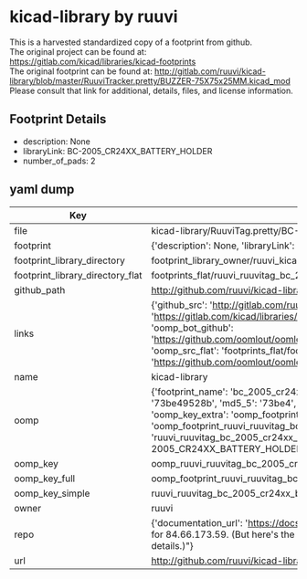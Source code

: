 # kicad-library by ruuvi  
This is a harvested standardized copy of a footprint from github.  
The original project can be found at:  
https://gitlab.com/kicad/libraries/kicad-footprints  
The original footprint can be found at:
http://gitlab.com/ruuvi/kicad-library/blob/master/RuuviTracker.pretty/BUZZER-75X75x25MM.kicad_mod
Please consult that link for additional, details, files, and license information.  
## Footprint Details
* description: None  
* libraryLink: BC-2005_CR24XX_BATTERY_HOLDER  
* number_of_pads: 2  
## yaml dump  
| Key | Value |  
| --- | --- |  
| file | kicad-library/RuuviTag.pretty/BC-2005_CR24XX_BATTERY_HOLDER.kicad_mod |  
| footprint | {'description': None, 'libraryLink': 'BC-2005_CR24XX_BATTERY_HOLDER', 'number_of_pads': 2} |  
| footprint_library_directory | footprint_library_owner/ruuvi_kicad-library |  
| footprint_library_directory_flat | footprints_flat/ruuvi_ruuvitag_bc_2005_cr24xx_battery_holder/working |  
| github_path | http://github.com/ruuvi/kicad-library/blob/master/RuuviTag.pretty/BC-2005_CR24XX_BATTERY_HOLDER.kicad_mod |  
| links | {'github_src': 'http://gitlab.com/ruuvi/kicad-library/blob/master/RuuviTracker.pretty/BUZZER-75X75x25MM.kicad_mod', 'github_src_repo': 'https://gitlab.com/kicad/libraries/kicad-footprints', 'oomp_bot': 'footprints/ruuvi_ruuvitag_bc_2005_cr24xx_battery_holder/working', 'oomp_bot_github': 'https://github.com/oomlout/oomlout_oomp_footprint_bot/tree/main/footprints/ruuvi_ruuvitag_bc_2005_cr24xx_battery_holder/working', 'oomp_src_flat': 'footprints_flat/footprints_flat/ruuvi_ruuvitag_bc_2005_cr24xx_battery_holder/working', 'oomp_src_flat_github': 'https://github.com/oomlout/oomlout_oomp_footprint_src/tree/main/footprints_flat/ruuvi_ruuvitag_bc_2005_cr24xx_battery_holder/working'} |  
| name | kicad-library |  
| oomp | {'footprint_name': 'bc_2005_cr24xx_battery_holder', 'library_name': 'ruuvitag', 'md5': '73be49528bbfa32fc65a02731bd5911b', 'md5_10': '73be49528b', 'md5_5': '73be4', 'md5_6': '73be49', 'oomp_key': 'oomp_ruuvi_ruuvitag_bc_2005_cr24xx_battery_holder', 'oomp_key_extra': 'oomp_footprint_ruuvi_ruuvitag_bc_2005_cr24xx_battery_holder', 'oomp_key_full': 'oomp_footprint_ruuvi_ruuvitag_bc_2005_cr24xx_battery_holder_73be49', 'oomp_key_simple': 'ruuvi_ruuvitag_bc_2005_cr24xx_battery_holder', 'original_filename': 'kicad-library/RuuviTag.pretty/BC-2005_CR24XX_BATTERY_HOLDER.kicad_mod', 'owner_name': 'ruuvi'} |  
| oomp_key | oomp_ruuvi_ruuvitag_bc_2005_cr24xx_battery_holder |  
| oomp_key_full | oomp_footprint_ruuvi_ruuvitag_bc_2005_cr24xx_battery_holder |  
| oomp_key_simple | ruuvi_ruuvitag_bc_2005_cr24xx_battery_holder |  
| owner | ruuvi |  
| repo | {'documentation_url': 'https://docs.github.com/rest/overview/resources-in-the-rest-api#rate-limiting', 'message': "API rate limit exceeded for 84.66.173.59. (But here's the good news: Authenticated requests get a higher rate limit. Check out the documentation for more details.)"} |  
| url | http://github.com/ruuvi/kicad-library |  

